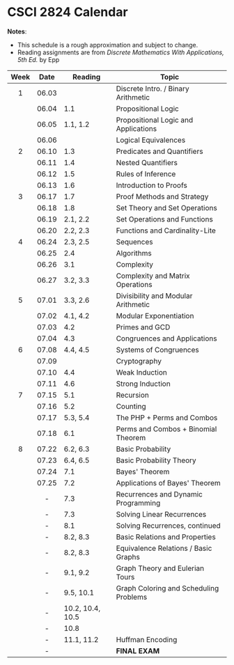# CSCI 2824 Calendar

**Notes**:
- This schedule is a rough approximation and subject to change.
- Reading assignments are from _Discrete Mathematics With Applications, 5th Ed._ by Epp

| Week   | Date         | Reading         |                   Topic             	  | 
|:------:|:------------:| ----------------| ------------------------------------------|
| 1      | 06.03        |                 | Discrete Intro. / Binary Arithmetic       |
|        | 06.04        | 1.1             | Propositional Logic 					  | 
|        | 06.05        | 1.1, 1.2        | Propositional Logic and Applications      |
|       | 06.06        |                 | Logical Equivalences                     |
| 2       | 06.10        | 1.3         |         Predicates and Quantifiers              |	
|        | 06.11        | 1.4             |       Nested Quantifiers			      |
|       | 06.12        | 1.5             |      Rules of Inference         |	
|        | 06.13        | 1.6             | 		   Introduction to Proofs                |
|  3      | 06.17        | 1.7             | 	        Proof Methods and Strategy           |
|       | 06.18        | 1.8             | 	         Set Theory and Set Operations      |	
|        | 06.19        | 2.1, 2.2        |	 	  Set Operations and Functions     |
|        | 06.20        | 2.2, 2.3        |       Functions and Cardinality-Lite 		  |	
| 4      | 06.24        | 2.3, 2.5        |	 Sequences 				  |
|        | 06.25        | 2.4             | 			Algorithms	  		  |	
|        | 06.26        | 3.1             |  					Complexity		  		  |	
|       | 06.27        | 3.2, 3.3        | 		               Complexity and Matrix Operations        |
| 5       | 07.01        | 3.3, 2.6        |     Divisibility and Modular Arithmetic     |
|        | 07.02        | 4.1, 4.2        | 		 Modular Exponentiation  |	
|       | 07.03        | 4.2             |           Primes and GCD          |	
|        | 07.04        | 4.3             | 		Congruences and Applications					  |	
|  6      | 07.08       | 4.4, 4.5        |    Systems of Congruences            |	
|       | 07.09        |                 |       Cryptography             |	
|        | 07.10        | 4.4             | 		Weak Induction 			  |	
|        | 07.11        | 4.6             |     Strong Induction                           |	
| 7      | 07.15        | 5.1             |       Recursion                      |	
|        | 07.16        | 5.2             | 			Counting 			  	    |	
|        | 07.17        | 5.3, 5.4        | 			The PHP + Perms and Combos 					  |	
|      | 07.18        | 6.1             |  		   Perms and Combos + Binomial Theorem                       |	
| 8       | 07.22        | 6.2, 6.3        |  Basic Probability               |	
|        | 07.23        | 6.4, 6.5  	  |   Basic Probability Theory      |	
|     | 07.24        | 7.1             |       Bayes' Theorem                  |	
|        | 07.25        | 7.2             |		    Applications of Bayes' Theorem       |	
|        | -       | 7.3             |             Recurrences and Dynamic Programming	                |
|     | -       | 7.3             |      Solving Linear Recurrences      |	
|        | -      | 8.1             |    Solving Recurrences, continued   |
|        | -        | 8.2, 8.3        | 		 Basic Relations and Properties          |	
|      | -       | 8.2, 8.3        |     	Equivalence Relations / Basic Graphs  		  |	
|        | -       | 9.1, 9.2        |     Graph Theory and Eulerian Tours            |	
|        | -        | 9.5, 10.1       |  Graph Coloring and Scheduling Problems    |
|     | -        | 10.2, 10.4, 10.5|       |		Basic Trees      | 
|        |-       | 10.8            |    |		  Structural Induction on Trees     | 
|        | -       | 11.1, 11.2      |    Huffman Encoding                              |	
|      | -       |                 | **FINAL EXAM**                            |			    |			      | 

